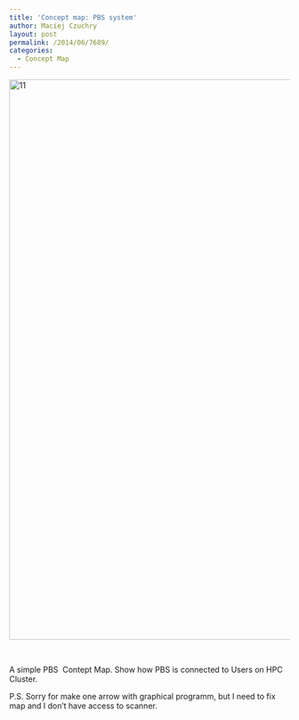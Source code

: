 ```yaml
---
title: 'Concept map: PBS system'
author: Maciej Czuchry
layout: post
permalink: /2014/06/7689/
categories:
  - Concept Map
---
```

[<img class="alignnone size-large wp-image-7884" alt="11" src="http://teaching.software-carpentry.org/wp-content/uploads/2014/06/111-719x1024.jpg" width="707" height="1006" />][1]

&nbsp;

A simple PBS  Contept Map. Show how PBS is connected to Users on HPC Cluster.

P.S. Sorry for make one arrow with graphical programm, but I need to fix map and I don&#8217;t have access to scanner.

 [1]: http://teaching.software-carpentry.org/wp-content/uploads/2014/06/111.jpg